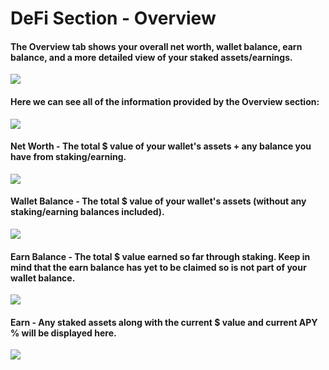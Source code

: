 # DeFi Section - Overview

#### The Overview tab shows your overall net worth, wallet balance, earn balance, and a more detailed view of your staked assets/earnings.

![](https://shapeshift.zendesk.com/hc/article\_attachments/6922423697805/overvieww.png)

#### Here we can see all of the information provided by the Overview section:

![](https://shapeshift.zendesk.com/hc/article\_attachments/6922394503053/overview.png)

#### Net Worth - The total $ value of your wallet's assets + any balance you have from staking/earning.

![](https://shapeshift.zendesk.com/hc/article\_attachments/6922429424781/overview2.png)

#### Wallet Balance - The total $ value of your wallet's assets (without any staking/earning balances included).

![](https://shapeshift.zendesk.com/hc/article\_attachments/6922468825485/overview3.png)

#### Earn Balance - The total $ value earned so far through staking. Keep in mind that the earn balance has yet to be claimed so is not part of your wallet balance.

![](https://shapeshift.zendesk.com/hc/article\_attachments/6922524520845/overview4.png)

#### Earn - Any staked assets along with the current $ value and current APY % will be displayed here.

![](https://shapeshift.zendesk.com/hc/article\_attachments/6922549026573/overview5.png)
